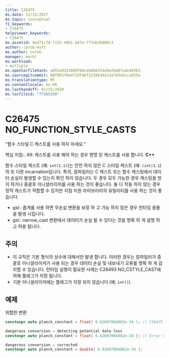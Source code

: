 ```yaml
---
title: C26475
ms.date: 11/15/2017
ms.topic: conceptual
f1_keywords:
- C26475
helpviewer_keywords:
- C26475
ms.assetid: 4ed71cf8-f155-4961-b4fe-77feb3b880c3
author: corob-msft
ms.author: corob
manager: markl
ms.workload:
- multiple
ms.openlocfilehash: a055e0325889f68ceb0b6554e0e2b407ade403b3
ms.sourcegitcommit: 68f893f6e472df46f323db34a13a7034dccad25a
ms.translationtype: MT
ms.contentlocale: ko-KR
ms.lasthandoff: 02/15/2020
ms.locfileid: "77265250"
---
```

# <a name="c26475-no_function_style_casts"></a>C26475 NO_FUNCTION_STYLE_CASTS

"함수 스타일 C 캐스트를 사용 하지 마세요."

핵심 지침:. 49: 캐스트를 사용 해야 하는 경우 명명 된 캐스트를 사용 합니다. **C++**

함수 스타일 캐스트 (예: `int(1.1)`)는 안전 하지 않은 C 스타일 캐스트 (예: `(int)1.1`)의 또 다른 incarnation입니다. 특히, 컴파일러는 C 캐스트 또는 함수 캐스팅에서 데이터 손실이 발생할 수 있는지 확인 하지 않습니다. 두 경우 모두 가능한 경우 캐스팅을 방지 하거나 중괄호 이니셜라이저를 사용 하는 것이 좋습니다. 둘 다 작동 하지 않는 경우 정적 캐스트가 적합할 수 있지만 지침 지원 라이브러리의 유틸리티를 사용 하는 것이 좋습니다.

- gsl:: 좁게를 사용 하면 무손실 변환을 보장 하 고 가능 하지 않은 경우 런타임 충돌을 발생 시킵니다.
- gsl:: narrow_cast 변환에서 데이터가 손실 될 수 있다는 것을 명확 하 게 설명 하 고 허용 됩니다.

## <a name="remarks"></a>주의

- 이 규칙은 기본 형식의 상수에 대해서만 발생 합니다. 이러한 경우는 컴파일러가 중괄호 이니셜라이저가 사용 되는 경우 데이터 손실 및 내보내기 오류를 명확 하 게 감지할 수 있습니다. 런타임 실행이 필요한 사례는 C26493 NO_CSTYLE_CAST에 의해 플래그가 지정 됩니다.
- 기본 이니셜라이저에는 플래그가 지정 되지 않습니다 (예: `int()`).

## <a name="example"></a>예제

위험한 변환

```cpp
constexpr auto planck_constant = float( 6.62607004082e-34 ); // C26475
```

```cpp
dangerous conversion – detecting potential data loss
constexpr auto planck_constant = float{ 6.62607004082e-34 }; // Error C2397
```

```cpp
dangerous conversion – corrected
constexpr auto planck_constant = double{ 6.62607004082e-34 };
```
